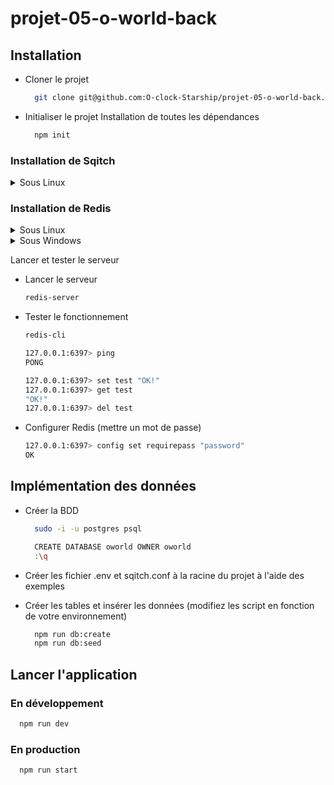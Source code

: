 # projet-05-o-world-back

## Installation

- Cloner le projet

  ```bash
    git clone git@github.com:O-clock-Starship/projet-05-o-world-back.git
  ```

- Initialiser le projet
  Installation de toutes les dépendances

  ```bash
    npm init
  ```

### Installation de Sqitch

<details>
<summary>Sous Linux</summary>

- Installation

    ```bash
      sudo apt-get update
      sudo apt-get install sqitch

      sqitch --version

      sqitch config --user user.name 'John Doe'
      sqitch config --user user.email 'john@doe.org'
    ```

- Vérifier et configurer l'installation de sqitch

  ```bash
    sqitch --version
    sqitch config --user user.email 'john.doe@gmail.com'
    sqitch config --get user.email
  ```

</details>

### Installation de Redis

<details>
<summary>Sous Linux</summary>

- Installation

  ```bash
  sudo apt-get update
  sudo apt-get install redis-server
  ```

</details>

<details >
<summary>Sous Windows</summary>

- Téléchargez la dernière version stable de Redis pour Windows à partir du site officiel de Redis (<https://redis.io/download>).
  
  Option 1
- Extrayez les fichiers de l'archive téléchargée dans un répertoire de votre choix, par exemple C:\Redis.
- Ouvrez une fenêtre de commande en tant qu'administrateur.
- Accédez au répertoire dans lequel vous avez extrait les fichiers Redis à l'aide de la commande cd, par exemple cd C:\Redis.
- Exécutez le fichier redis-server.exe pour démarrer le serveur Redis. Vous pouvez le faire en utilisant la commande redis-server.
- Redis devrait maintenant être en cours d'exécution sur votre machine Windows.

  Option 2
Vous pouvez également exécuter Redis en tant que service Windows en suivant ces étapes supplémentaires :

- Dans une fenêtre de commande en tant qu'administrateur, accédez au répertoire Redis (par exemple C:\Redis).
- Exécutez la commande suivante pour installer Redis en tant que service Windows :

```bash
redis-server --service-install
```

Une fois l'installation terminée, vous pouvez démarrer le service Redis en utilisant la commande suivante :

```bash
redis-server --service-start
```

Vous pouvez également arrêter le service Redis en utilisant la commande suivante :

```bash
redis-server --service-stop
```

</details>

Lancer et tester le serveur

- Lancer le serveur

  ```bash
  redis-server
  ```

- Tester le fonctionnement

  ```bash
  redis-cli

  127.0.0.1:6397> ping
  PONG

  127.0.0.1:6397> set test "OK!"
  127.0.0.1:6397> get test
  "OK!"
  127.0.0.1:6397> del test
  ```

- Configurer Redis (mettre un mot de passe)

  ```bash
  127.0.0.1:6397> config set requirepass "password"
  OK
  ```

## Implémentation des données

- Créer la BDD

  ```bash
    sudo -i -u postgres psql

    CREATE DATABASE oworld OWNER oworld
    :\q
  ```
  
- Créer les fichier .env et sqitch.conf à la racine du projet à l'aide des exemples

- Créer les tables et insérer les données (modifiez les script en fonction de votre environnement)

  ```bash
    npm run db:create
    npm run db:seed
  ```

## Lancer l'application

### En développement

  ```bash
    npm run dev
  ```

### En production

  ```bash
    npm run start
  ```
  